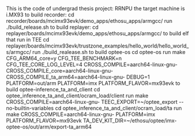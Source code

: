 This is the code of undergrad thesis project: RRNPU
the target machine is i.MX93
to build recorder:
cd recorder/boards/mcimx93evk/demo_apps/ethosu_apps/armgcc/
run ./build_release.sh
to build replayer:
cd replayer/boards/mcimx93evk/demo_apps/ethosu_apps/armgcc/
to build elf that run in TEE
cd replayer/boards/mcimx93evk/trustzone_examples/hello_world/hello_world_s/armgcc/
run ./build_realease.sh
to build optee-os
cd optee-os
run make CFG_ARM64_core=y      CFG_TEE_BENCHMARK=n      CFG_TEE_CORE_LOG_LEVEL=4      CROSS_COMPILE=aarch64-linux-gnu-      CROSS_COMPILE_core=aarch64-linux-gnu-      CROSS_COMPILE_ta_arm64=aarch64-linux-gnu-      DEBUG=1      PLATFORM=out/arm      PLATFORM=imx      PLATFORM_FLAVOR=mx93evk
to build optee-inference_ta_and_client
cd optee_inference_ta_and_client/ocram_load/client
run
make     CROSS_COMPILE=aarch64-linux-gnu-     TEEC_EXPORT=~/optee_export     --no-builtin-variables
cd optee_inference_ta_and_client/ocram_load/ta
run
make     CROSS_COMPILE=aarch64-linux-gnu-     PLATFORM=imx     PLATFORM_FLAVOR=mx93evk     TA_DEV_KIT_DIR=~/ethosu/optee/imx-optee-os/out/arm/export-ta_arm64

